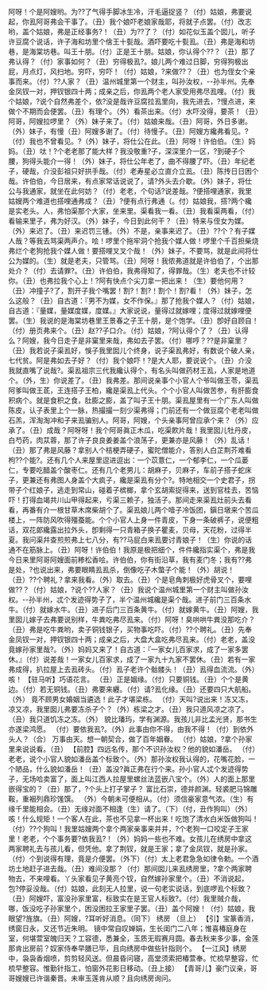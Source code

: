 <!-- { "loadSidebar": true } -->
阿呀！个是阿嫂哟。为??了气得手脚冰生冷，汗毛逼捉竖？（付）姑娘，弗要说起，你厾阿哥弗会干事了。（丑）我个娘吓老娘家哉耶，将就子点罢。（付）改志哟，盖个姑娘，弗是正经事务?！（丑）为??了？（付）如花似玉盖个囡儿，听子许豆腐个说话，许子海和坊里个倽王十甏哉。酒吓要吃十甏厾。（丑）弗是海和坊巷，是海棠坊巷。叫王十朋。（付）正是王十朋。姑娘，你认得个??？（丑）那了弗认得？（付）家事如何？（丑）穷得极厾?。娘儿两个难过日脚，穷得狗极出屁，月点灯，风扫地。穷吓，穷吓！（付）姑娘，?来做??？（丑）也为侄女个亲事而来。（付）??人家？（丑）温州城里第一个财主，叫孙汝权，--孙半州。先奉金凤钗一对，押钗银四十两；成亲之后，你厾两个老人家受用弗尽厾哩。（付）我个姑娘，?说个自然弗差个，依?没是哉许豆腐拉厾里向，我先进去，?慢点进，来做个不期而会便罢。（丑）有理个。（外）看茶出来。（付）水吓没得，要茶！（丑）阿哥，阿嫂拉啰里？（外）妹子来了。（付）姑娘来哉。（丑）阿哥，外日多谢。（外）妹子，有慢（丑）阿嫂多谢了。（付）待慢子。（丑）阿嫂方纔弗看见。?（付）我也不曾看见。?（外）妹子，将仕公在此。（丑）阿呀！许伯伯。（生）妈妈。（丑）呔！?个老老那了能大样？我没敬重?子，深深里介一区，?到硬子个腰，狗得头能介一得！（外）妹子，将仕公年老了，曲不得腰了吓。（丑）年纪老子，硬哉，介没彭祖只好拱手哉。（付）老寿星必立直介立厾。（丑）陈抟日日困个哉。许伯伯，今日居来，有点家常话说说了，请?外头去介歇。（外）妹子，将仕公与我通家，就坐在此何妨？（付）老老，个句话?说差哉。?便搭哩通家，我里姑嫂两个难道也搭哩通弗成？（丑）?便有点行弗通（。付）姑娘我，搭?两个纔是实老头。人，弗怕渠那个大家，坐来里。渠看我一看。（丑）我看渠两看，（付）看输来里子，弗为好汉。（外）妹子，今日到此何干？（丑）特来与侄女为媒。（外）来迟了。（丑）来迟罚三锺。（外）不是，亲事来迟了。（丑）??个？有子媒人哉？等我去骂渠两声介。哙！啰里个拖牢洞个抢我个媒人做！啰里个千百担柴烧弗烂个老狗抢我个媒人做！要搭哩叉叉个哉！（外）妹子，不要骂，就是此间将仕公为媒的。（生）就是老夫，只管骂。（丑）阿呀！我侬弗道就是许伯伯了，个出那处介？（付）去请罪?。（丑）许伯伯，我弗得知了，得罪哉。（生）老夫也不计较你。（丑）也弗拉我个心上！?阿有快点个尖刀拿一把出来！（生）要他何用？（丑）冲撞子?了，割开子我个嘴罢！割?！割?！割个！割?看！（外）妹子，怎么这般？（丑）自古道：『男不为媒，女不作保。』那了抢我个媒人？（付）姑娘，自古道：『量媒，量媒度媒，度媒。』大家说说，量得过就嫁哩；度得过就嫁哩便罢。（生）我说的是海棠坊巷里王景春之子王十朋，是个饱学。（丑）卽好自顾自！（付）册页弗来个。（丑）赵??子口介。（付）姑娘，?阿认得个了？（丑）认得么？阿嫂，我今日走子是非窠里来哉，弗如去子罢。（付）哪哼？??是非窠里？（丑）我若说子渠厾好，悞子我里囡儿个终身，说子渠厾弗好，有数说个破人亲，七代贫。阿是弗如去子好？（付）我个娘吓！?是大人耶，要说说个。（丑）介没我就直嘴了说哉?。渠厾祖宗三代我纔认得个，有名头叫做药材王厾，人家是地道个。（外，生）你说差了。（丑）我弗差。那间说亲事个小官人个爷叫做王苓，渠厾阿爹叫做王茋，王连搭子王柏，纔是渠厾上代头。个个小官人叫做苦参，有肝膨食积病个。就是食积之食，肚膨之膨，盖了叫子王十朋。渠厾屋里有一个广东人叫做陈皮，认子表里上个一脉，热撮撮一刻少渠弗得；门前还有一个做豆腐个老老叫做石羔，浑淘淘冲和子来厾骗别人。阿哥，阿嫂，个头亲事阿曾应承个来？（外）应承了。（丑）成哉？阿呀呀！我个阿哥眞正木瓜，吃渠飮片哉！我里囡儿牡丹皮，白芍药，肉苁蓉，那了许子良良姜姜盖个浪荡子，更兼亦是风藤！（外）乱话！（丑）那了弗是风藤？拿别人个桔梗弄硬子，蜜陀僧能介，答别人白芷荆芥难看枸??个能?。还有几个人来屋里逗进逗出：一个苡薏仁，一个郁李仁，一个瓜蒌仁，专要吃醋盖个酸枣仁。还有几个老男儿：胡麻子，贝麻子，车前子搭子蛇床子，更兼还有弗图人身盖个大疯子，纔是渠厾有分个?。特地相交一个史君子，拐带子个红娘子，逃走到常山，碰着子槟榔，拿个玄胡索捉得来，送到官桂去，苦恼吓！打得血竭共川山甲得起来，亏渠三赖子，独活子。那间走来渠厾灶前头去看看，再番有介一根甘草木席柴胡个了。渠厾娘儿两个噎子冷饭团，鎭日墩来个苦瓜楼上，一阵防风吹得殭蚕能。个个小官人上身一件青皮，下身一条破裤子，说便粗话，双花郞纔露出拉外头，卽剩得一只青箱子换子瞿麦，贝母，天花粉，过得半夏。我问渠幷查煎煎弗上七八分，有??马屁白来厾要讨青娘子！（生）你说的话通不在筋脉上。（丑）阿呀！许伯伯！我原是极把细个，件件纔指实渠个，弗是我今日来里阿哥阿嫂面前糁松香哙。许伯伯，你有街沿草，我有麦门冬；我有??弗是处，?也说出来，弗要眼睛厾厾杀，倒像吃子木蟞子个能！（外）胡说！（丑）??个聘礼？拿来我看。（外）取去。（丑）个是皂角刺极好虎骨叉个，要哩做??？（付）姑娘，?说个??人家？（丑）我说个温州城里第一个财主叫做孙汝权。--孙半州，忒个发迹得势子了，半个温州城纔是渠个哉。进子前门三百条水牛。（付）就嫁水牛。（丑）进子后门三百条黄牛。（付）就嫁黄牛。（丑）阿嫂，我里囡儿嫁子去弗要说别样，牛粪吃弗尽厾来。（付）阿呀！臭哄哄牛粪没那吃介？（丑）弗是吃牛粪哟，卖子铜钱银子，买物事吃吓。（付）??个聘礼。（丑）先奉金凤钗一对，押钗银四十两；成亲之后，大盘大盒吃弗尽厾来。（付）老老，盖没竟嫁孙家里哉?。（外）妈妈又来了！自古道：『一家女儿百家求，成了一家多罢休。』（付）说差哉！一家女儿百家求，成了一家九十九家不罢休。（丑）若有一家弗成得，扒拉屋上去厾砖头。（付）厾子老许个骷髅头！（丑）厾得血流流。（外）咳！
【驻马听】巧语花言。
（丑）正是姻缘。（付）只要铜钱。（丑）个个是黄边。（付）若无铜钱。（丑）弗要来纒。（付）请?厾化缘。（丑）还要四只大航船。（外）
竟不顾男女婚姻当遴选！此子才堪梁栋。
（付）天叫?说出来！冻又冻，凉又凉，我里囡儿弗要冻杀子个？（外）栋梁之才。（丑）我只道风凉之凉了。（丑）我只道饥冻之冻。（外）
貌比璠玙，学有渊源。我孩儿非比孟光贤，那书生亦遂梁鸿愿。
（付）要依我厾?。（外）此事由你不得，由我不得！（付）到依外头人？（合）
万事由天。想一朝契合，做了百年姻眷。
（付）姑娘，?拿个孙家里来说说看。（丑）
【前腔】四远名传，那个不识孙汝权？他的貌如潘岳。
（付）老老，说个小官人貌如潘岳盖个标致个。（外）那孙汝权我认得的，花嘴花脸，一个陋品，什么貌如潘岳！（丑）盖没?眞正弗在行个来。孙小官人忒个发迹得势子，无场哈卖富了，面上叫江西人拉屋里螺丝法蓝嵌八宝个。（外）人的面上那里嵌得宝的？（丑）那了，?个头上打子掌子？
富比石崇，德并颜渊。轻裘肥马锦雕鞍，重裀列鼎珍馐馔。
（外）今朝未可便相从。（付）须信豪家意气浓。（生）有缘千里能相会。（丑）无缘对面不相逢（生）请了。（下）（付，丑作狗叫）（外）咳！什么规矩！一个客人在此，茶也不见拿一杯出来！吃饱了清水白米饭做狗叫！（付）??个狗叫！我里姑嫂两个拿个两家亲事来并并，?个老狗一口咬定子王家里！老老，个个事务要?依我厾?！（外）妈妈一些也不难。女孩儿在绣房中拿这两家聘礼去与孩儿看，但凭他。拿了荆钗，就是王家；拿了金凤钗，就是孙家。（付）个到说得有理，竟是介便罢。（外下）（付）太上老君急急如律令勅。一个酒坊土地赶子进去哉。（丑）难间没那？（付）那间囡儿来厾绣房里，?拿个两家聘物去，不来哩看。丫头家看见子黄亮个钗，自然嫁孙家里个。（丑）不消说起，包?停妥没哉。（付）姑娘，此刻无人拉里，说一句老实说话，到底啰厾个标致？（丑）阿嫂吓，富没孙家里富，标致实在是王官人标致?。（付）我里贼介哉，哪，饭没吃子孙家里个，困没困拉王家里子罢。（丑）盖个阿嫂！（付）姑娘，我眼望?旌旗。（丑）阿嫂，?耳听好消息。（同下）
绣房
（旦上）
【引】宝篆香消，绣窗日永，又还节近朱明。
镜中常自叹婵娟，生长闺门二八年；惟喜椿庭身在室，何堪萱室魄归天？工容德，悉兼全，玉质无瑕赛月圆。春去秋来多少事，金莲那肯出房前？奴家侍奉早膳已毕，且向绣房中做些针指则个。
【一江风】绣房中，袅袅香烟喷，剪剪轻风送。但晨昏问寝，高堂须索把椿萱奉。忙梳早整容，忙梳早整容。惟勤针指工，怕窗外花影日移动。（丑上接）
【青哥儿】豪门议亲，哥哥嫂嫂已许谐秦晋。未审玉莲肯从顺？且向绣房询问。
